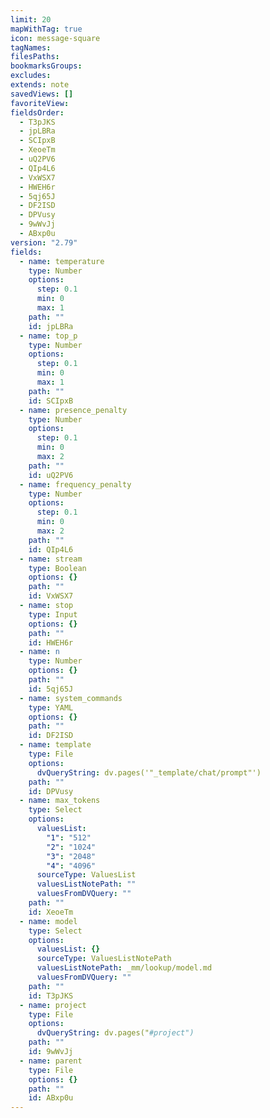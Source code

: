 ```yaml
---
limit: 20
mapWithTag: true
icon: message-square
tagNames: 
filesPaths: 
bookmarksGroups: 
excludes: 
extends: note
savedViews: []
favoriteView: 
fieldsOrder:
  - T3pJKS
  - jpLBRa
  - SCIpxB
  - XeoeTm
  - uQ2PV6
  - QIp4L6
  - VxWSX7
  - HWEH6r
  - 5qj65J
  - DF2ISD
  - DPVusy
  - 9wWvJj
  - ABxp0u
version: "2.79"
fields:
  - name: temperature
    type: Number
    options:
      step: 0.1
      min: 0
      max: 1
    path: ""
    id: jpLBRa
  - name: top_p
    type: Number
    options:
      step: 0.1
      min: 0
      max: 1
    path: ""
    id: SCIpxB
  - name: presence_penalty
    type: Number
    options:
      step: 0.1
      min: 0
      max: 2
    path: ""
    id: uQ2PV6
  - name: frequency_penalty
    type: Number
    options:
      step: 0.1
      min: 0
      max: 2
    path: ""
    id: QIp4L6
  - name: stream
    type: Boolean
    options: {}
    path: ""
    id: VxWSX7
  - name: stop
    type: Input
    options: {}
    path: ""
    id: HWEH6r
  - name: n
    type: Number
    options: {}
    path: ""
    id: 5qj65J
  - name: system_commands
    type: YAML
    options: {}
    path: ""
    id: DF2ISD
  - name: template
    type: File
    options:
      dvQueryString: dv.pages('"_template/chat/prompt"')
    path: ""
    id: DPVusy
  - name: max_tokens
    type: Select
    options:
      valuesList:
        "1": "512"
        "2": "1024"
        "3": "2048"
        "4": "4096"
      sourceType: ValuesList
      valuesListNotePath: ""
      valuesFromDVQuery: ""
    path: ""
    id: XeoeTm
  - name: model
    type: Select
    options:
      valuesList: {}
      sourceType: ValuesListNotePath
      valuesListNotePath: _mm/lookup/model.md
      valuesFromDVQuery: ""
    path: ""
    id: T3pJKS
  - name: project
    type: File
    options:
      dvQueryString: dv.pages("#project")
    path: ""
    id: 9wWvJj
  - name: parent
    type: File
    options: {}
    path: ""
    id: ABxp0u
---
```

